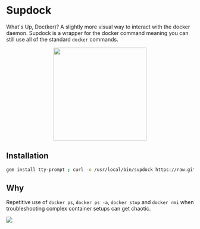 # Supdock
What's Up, Doc(ker)? A slightly more visual way to interact with the docker daemon. Supdock is a wrapper for the docker command meaning you can still use all of the standard `docker` commands.

<p align="center">
<img src="https://i.imgur.com/ATV0nP7.png" width="250">

## Installation
```bash
gem install tty-prompt ; curl -o /usr/local/bin/supdock https://raw.githubusercontent.com/segersniels/supdock/master/supdock ; chmod +x /usr/local/bin/supdock
```

## Why
Repetitive use of `docker ps`, `docker ps -a`, `docker stop` and `docker rmi` when troubleshooting  complex container setups can get chaotic.

![](https://i.gyazo.com/c1e63cfff8edf9e7c47397b642e1ceaf.gif)

